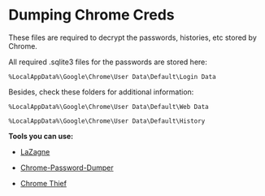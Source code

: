 # Dumping Chrome Creds

These files are required to decrypt the passwords, histories, etc stored by Chrome.

All required .sqlite3 files for the passwords are stored here:

`%LocalAppData%\Google\Chrome\User Data\Default\Login Data`

Besides, check these folders for additional information:

`%LocalAppData%\Google\Chrome\User Data\Default\Web Data`

`%LocalAppData%\Google\Chrome\User Data\Default\History`

**Tools you can use:**
  - [LaZagne](https://github.com/AlessandroZ/LaZagne)

  - [Chrome-Password-Dumper](https://github.com/roflsandwich/Chrome-Password-Dumper)

  - [Chrome Thief](https://github.com/bluedangerforyou/python-Windows-Chrome-Forensics)
  
